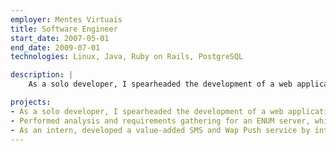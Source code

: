 ```yaml
---
employer: Mentes Virtuais
title: Software Engineer
start_date: 2007-05-01
end_date: 2009-07-01
technologies: Linux, Java, Ruby on Rails, PostgreSQL

description: |
    As a solo developer, I spearheaded the development of a web application for managing and administering a new-generation communication service, providing fixed-mobile convergence in an IMS context.

projects:
- As a solo developer, I spearheaded the development of a web application for managing and administering a new-generation communication service, providing fixed-mobile convergence in an IMS context.
- Performed analysis and requirements gathering for an ENUM server, which resulted in the development of a proof-of-concept using a database-backed nameserver adapted for ENUM context.
- As an intern, developed a value-added SMS and Wap Push service by integrating the SMS-Centre through a web application, allowing for easy campaign creation and management.
---
```

